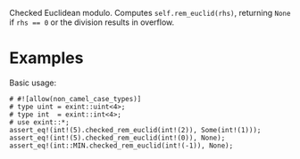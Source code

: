 Checked Euclidean modulo. Computes `self.rem_euclid(rhs)`,
returning `None` if `rhs == 0` or the division results in overflow.

# Examples

Basic usage:

```
# #![allow(non_camel_case_types)]
# type uint = exint::uint<4>;
# type int  = exint::int<4>;
# use exint::*;
assert_eq!(int!(5).checked_rem_euclid(int!(2)), Some(int!(1)));
assert_eq!(int!(5).checked_rem_euclid(int!(0)), None);
assert_eq!(int::MIN.checked_rem_euclid(int!(-1)), None);
```
